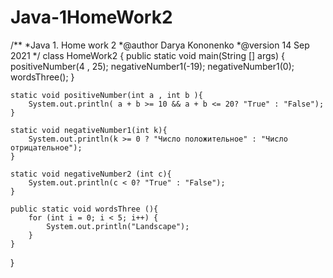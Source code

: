 # Java-1HomeWork2
/**
*Java 1. Home work 2
*@author Darya Kononenko
*@version 14 Sep 2021
*/
class HomeWork2 {
	public static void main(String [] args) {
		positiveNumber(4 , 25);
		negativeNumber1(-19);
		negativeNumber1(0);
		wordsThree();
	}
	
	static void positiveNumber(int a , int b ){
		System.out.println( a + b >= 10 && a + b <= 20? "True" : "False");
	}
	
	static void negativeNumber1(int k){
		System.out.println(k >= 0 ? "Число положительное" : "Число отрицательное");
	}
	
	static void negativeNumber2 (int c){
		System.out.println(c < 0? "True" : "False");
	}
	
	public static void wordsThree (){
		for (int i = 0; i < 5; i++) {
			System.out.println("Landscape");
		}
	}
}

